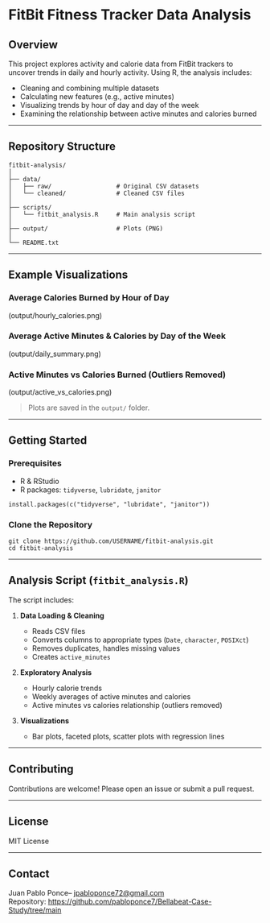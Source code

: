 # FitBit Fitness Tracker Data Analysis

## Overview
This project explores activity and calorie data from FitBit trackers to uncover trends in daily and hourly activity. Using R, the analysis includes:

- Cleaning and combining multiple datasets
- Calculating new features (e.g., active minutes)
- Visualizing trends by hour of day and day of the week
- Examining the relationship between active minutes and calories burned

---

## Repository Structure
```
fitbit-analysis/
│
├── data/
│   ├── raw/                  # Original CSV datasets
│   └── cleaned/              # Cleaned CSV files
│
├── scripts/
│   └── fitbit_analysis.R     # Main analysis script
│
├── output/                   # Plots (PNG)
│
└── README.txt
```

---

## Example Visualizations

### Average Calories Burned by Hour of Day
(output/hourly_calories.png)

### Average Active Minutes & Calories by Day of the Week
(output/daily_summary.png)

### Active Minutes vs Calories Burned (Outliers Removed)
(output/active_vs_calories.png)

> Plots are saved in the `output/` folder.

---

## Getting Started

### Prerequisites
- R & RStudio
- R packages: `tidyverse`, `lubridate`, `janitor`
```
install.packages(c("tidyverse", "lubridate", "janitor"))
```

### Clone the Repository
```
git clone https://github.com/USERNAME/fitbit-analysis.git
cd fitbit-analysis
```

---

## Analysis Script (`fitbit_analysis.R`)
The script includes:

1. **Data Loading & Cleaning**
   - Reads CSV files
   - Converts columns to appropriate types (`Date`, `character`, `POSIXct`)
   - Removes duplicates, handles missing values
   - Creates `active_minutes`

2. **Exploratory Analysis**
   - Hourly calorie trends
   - Weekly averages of active minutes and calories
   - Active minutes vs calories relationship (outliers removed)

3. **Visualizations**
   - Bar plots, faceted plots, scatter plots with regression lines

---

## Contributing
Contributions are welcome! Please open an issue or submit a pull request.

---

## License
MIT License

---

## Contact
Juan Pablo Ponce– jpabloponce72@gmail.com  
Repository: https://github.com/pabloponce7/Bellabeat-Case-Study/tree/main

